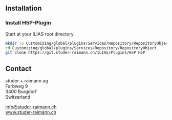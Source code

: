 ## Installation

### Install H5P-Plugin
Start at your ILIAS root directory 
```bash
mkdir -p Customizing/global/plugins/Services/Repository/RepositoryObject
cd Customizing/global/plugins/Services/Repository/RepositoryObject
git clone https://git.studer-raimann.ch/ILIAS/Plugins/H5P H5P
```

## Contact
studer + raimann ag  
Farbweg 9  
3400 Burgdorf  
Switzerland 

info@studer-raimann.ch  
www.studer-raimann.ch  

